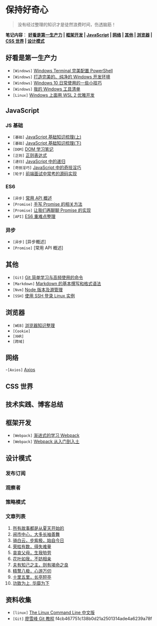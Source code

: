# 保持好奇心

> 没有经过整理的知识才是徒然浪费时间，伤透脑筋！

**笔记内容**： **[好看是第一生产力](#好看是第一生产力) | [框架开发](#框架开发) | [JavaScript](#javascript) | [网络](#网络) | [其他](#其他) | [浏览器](#浏览器) | [CSS 世界](#css-世界) | [设计模式](#设计模式)**

## 好看是第一生产力

- `[Windows]` [Windows Terminal 完美配置 PowerShell](Notes/Powershell_Terminal.md)
- `[Windows]` [打造完美的、纯净的 Windows 开发环境](Notes/System_win.md)
- `[Windows]` [Windows 10 日常使用的一些小技巧](Notes/Some-tips.md)
- `[Windows]` [我的 Windows 工具清单](Notes/Tool_list.md)
- `[Linux]` [Windows 上面用 WSL 2 优雅开发](Notes/Linux_Wsl.md)

## JavaScript

### JS 基础

- `[基础]` [JavaScript 基础知识梳理(上)](Notes/Javascript_learn_1.md)
- `[基础]` [JavaScript 基础知识梳理(下)](Notes/Javascript_learn_2.md)
- `[DOM]` [DOM 学习笔记](Notes/Dom_learn.md)
- `[正则]` [正则表达式](Notes/Regex_learn.md)
- `[递归]` [JavaScript 中的递归](Notes/Recursive_learn.md)
- `[奇技淫巧]` [JavaScript 中的奇技淫巧](Notes/Js_fun_skills.md)
- `[轮子]` [前端面试中常考的源码实现](https://xxoo521.com/2019-03-18-interview-js-code/)

### ES6

- `[异步]` [常用 API 概述](https://xxoo521.com/2018-05-23-es-promise/)
- `[Promise]` [手写 Promise 的相关方法](https://xxoo521.com/2019-11-23-promise-methods/)
- `[Promise]` [让我们再聊聊 Promise 的实现](https://xxoo521.com/2019-11-25-promise-a-plus/)
- `[API]` [ES6 重难点整理](https://xxoo521.com/2019-04-09-es6/)

### 异步

- `[异步]` [异步概述]
- `[Promise]` [常用 API 概述]

## 其他

- `[Git]` [Git 简单学习与高频使用的命令](Notes/Git.md)
- `[Markdown]` [Markdown 的基本撰写和格式语法](Notes/Markdown_github.md)
- `[Nvm]` [Node 版本及源管理](Notes/Nvm_win.md)
- `[SSH]` [使用 SSH 登录 Linux 实例](Notes/SSH_remote.md)

## 浏览器

- `[WEB]` [浏览器知识整理](Notes/Bom_learn.md)
- `[Cookie]`
- `[XHR]`
- `[跨域]`

## 网络

-`[Axios]` [Axios](Notes/Axios_learn.md)

## CSS 世界

## 技术实践、博客总结

## 框架开发

- `[Webpack]` [渐进式的学习 Webpack]()
- `[Webpack]` [Webpack 从入门到入土]()

## 设计模式

### 发布订阅

### 观察者

### 策略模式

### 文章列表

1. [所有故事都是从夏天开始的](Articles/所有的故事都是从夏天开始的.md)
1. [闹市中心，大多长袖善舞]()
1. [骑白云，步紫极，始自今日]()
1. [荣枯有数，得失难量]()
1. [哀哀父母，生我劬劳]()
1. [花叶如我，不妨相亲]()
1. [夫有知己之主，则有竭命之良]()
1. [精鹜八极，心游万仞]()
1. [十里五里，长亭短亭]()
1. [功致为上, 华靡为下]()

<!-- 小镇做题家的 js 知识梳理 -->
<!-- 闭包 -->

<!-- | 编号 |               项目                |                博客                 |  状态  |
| :--: | :-------------------------------: | :---------------------------------: | :----: |
|  1   | [The Linux Command Line 中文版]() | [ The Linux Command Line 中文版 ]() | `完成` |
|  2   | [The Linux Command Line 中文版]() | [ The Linux Command Line 中文版 ]() | `完成` |
|  3   | [The Linux Command Line 中文版]() | [ The Linux Command Line 中文版 ]() | `完成` |
|  4   | [The Linux Command Line 中文版]() | [ The Linux Command Line 中文版 ]() | `完成` |
|  5   | [The Linux Command Line 中文版]() | [ The Linux Command Line 中文版 ]() | `完成` |
|  6   | [The Linux Command Line 中文版]() | [ The Linux Command Line 中文版 ]() | `完成` | -->

<!-- **[返回目录](#技术实践、博客总结)** -->

## 资料收集

- `[linux]` [The Linux Command Line 中文版](https://www.kancloud.cn/thinkphp/linux-command-line/39440)
- `[Git]` [廖雪峰 Git 教程](https://www.liaoxuefeng.com/wiki/896043488029600/896827951938304)
f4cb467751c138b0d21a2501314ade4a6239a78f
